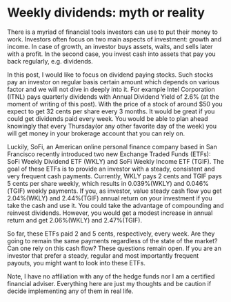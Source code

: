 # Weekly dividends: myth or reality

There is a myriad of financial tools investors can use to put their money to work. Investors often focus on two main aspects of investment: growth and income. In case of growth, an investor buys assets, waits, and sells later with a profit. In the second case, you invest cash into assets that pay you back regularly, e.g. dividends.

In this post, I would like to focus on dividend paying stocks. Such stocks pay an investor on regular basis certain amount which depends on various factor and we will not dive in deeply into it. For example Intel Corporation (ITNL) pays quarterly dividends with Annual Dividend Yield of 2.6% (at the moment of writing of this post). With the price of a stock of around $50 you expect to get 32 cents per share every 3 months. It would be great if you could get dividends paid every week. You would be able to plan ahead knowingly that every Thursday(or any other favorite day of the week) you will get money in your brokerage account that you can rely on.

Luckily, SoFi, an American online personal finance company based in San Francisco recently introduced two new Exchange Traded Funds (ETFs): SoFi Weekly Dividend ETF (WKLY) and SoFi Weekly Income ETF (TGIF). The goal of these ETFs is to provide an investor with a steady, consistent and very frequent cash payments. Currently, WKLY pays 2 cents and TGIF pays 5 cents per share weekly, which results in 0.039%(WKLY) and 0.046%(TGIF) weekly payments. If you, as investor, value steady cash flow you get 2.04%(WKLY) and 2.44%(TGIF) annual return on your investment if you take the cash and use it. You could take the advantage of compounding and reinvest dividends. However, you would get a modest increase in annual return and get 2.06%(WKLY) and 2.47%(TGIF).

So far, these ETFs paid 2 and 5 cents, respectively, every week. Are they going to remain the same payments regardless of the state of the market? Can one rely on this cash flow? These questions remain open. If you are an investor that prefer a steady, regular and most importantly frequent payouts, you might want to look into these ETFs.

Note, I have no affiliation with any of the hedge funds nor I am a certified financial adviser. Everything here are just my thoughts and be caution if decide implementing any of them in real life.
